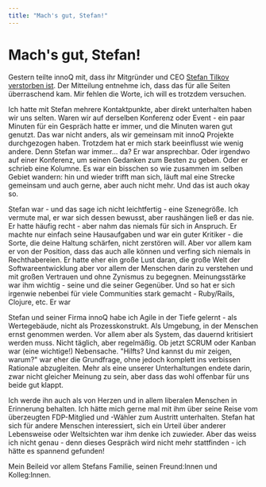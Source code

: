 ```yaml
---
title: "Mach's gut, Stefan!"
---
```


# Mach's gut, Stefan!

Gestern teilte innoQ mit, dass ihr Mitgründer und CEO [Stefan Tilkov verstorben ist](https://www.innoq.com/de/news/2023/08/stefan-tilkov/). Der Mitteilung entnehme ich, dass das für alle Seiten überraschend kam. Mir fehlen die Worte, ich will es trotzdem versuchen.

Ich hatte mit Stefan mehrere Kontaktpunkte, aber direkt unterhalten haben wir uns selten. Waren wir auf derselben Konferenz oder Event - ein paar Minuten für ein Gespräch hatte er immer, und die Minuten waren gut genutzt. Das war nicht anders, als wir gemeinsam mit innoQ Projekte durchgezogen haben. Trotzdem hat er mich stark beeinflusst wie wenig andere. Denn Stefan war immer... da? Er war ansprechbar. Oder irgendwo auf einer Konferenz, um seinen Gedanken zum Besten zu geben. Oder er schrieb eine Kolumne. Es war ein bisschen so wie zusammen im selben Gebiet wandern: hin und wieder trifft man sich, läuft mal eine Strecke gemeinsam und auch gerne, aber auch nicht mehr. Und das ist auch okay so.

Stefan war - und das sage ich nicht leichtfertig - eine Szenegröße. Ich vermute mal, er war sich dessen bewusst, aber raushängen ließ er das nie. Er hatte häufig recht - aber nahm das niemals für sich in Anspruch. Er machte nur einfach seine Hausaufgaben und war ein guter Kritiker - die Sorte, die deine Haltung schärfen, nicht zerstören will. Aber vor allem kam er von der Position, dass das auch alle können und verfing sich niemals in Rechthabereien. Er hatte eher ein große Lust daran, die große Welt der Softwareentwicklung aber vor allem der Menschen darin zu verstehen und mit großen Vertrauen und ohne Zynismus zu begegnen. Meinungsstärke war ihm wichtig - seine und die seiner Gegenüber. Und so hat er sich irgenwie nebenbei für viele Communities stark gemacht - Ruby/Rails, Clojure, etc. Er war 

Stefan und seiner Firma innoQ habe ich Agile in der Tiefe gelernt - als Wertegebäude, nicht als Prozesskonstrukt. Als Umgebung, in der Menschen ernst genommen werden. Vor allem aber als System, das dauernd kritisiert werden muss. Nicht täglich, aber regelmäßig. Ob jetzt SCRUM oder Kanban war (eine wichtige!) Nebensache. "Hilfts? Und kannst du mir zeigen, warum?" war eher die Grundfrage, ohne jedoch komplett ins verbissen Rationale abzugleiten. Mehr als eine unserer Unterhaltungen endete darin, zwar nicht gleicher Meinung zu sein, aber dass das wohl offenbar für uns beide gut klappt.

Ich werde ihn auch als von Herzen und in allem liberalen Menschen in Erinnerung behalten. Ich hätte mich gerne mal mit ihm über seine Reise vom überzeugten FDP-Mitglied und -Wähler zum Austritt unterhalten. Stefan hat sich für andere Menschen interessiert, sich ein Urteil über anderer Lebensweise oder Weltsichten war ihm denke ich zuwieder. Aber das weiss ich nicht genau - denn dieses Gespräch wird nicht mehr stattfinden - ich hätte es spannend gefunden!

Mein Beileid vor allem Stefans Familie, seinen Freund:Innen und Kolleg:Innen.